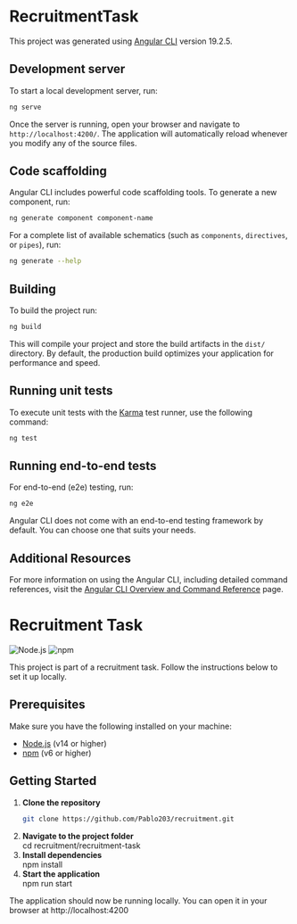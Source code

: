 # RecruitmentTask

This project was generated using [Angular CLI](https://github.com/angular/angular-cli) version 19.2.5.

## Development server

To start a local development server, run:

```bash
ng serve
```

Once the server is running, open your browser and navigate to `http://localhost:4200/`. The application will automatically reload whenever you modify any of the source files.

## Code scaffolding

Angular CLI includes powerful code scaffolding tools. To generate a new component, run:

```bash
ng generate component component-name
```

For a complete list of available schematics (such as `components`, `directives`, or `pipes`), run:

```bash
ng generate --help
```

## Building

To build the project run:

```bash
ng build
```

This will compile your project and store the build artifacts in the `dist/` directory. By default, the production build optimizes your application for performance and speed.

## Running unit tests

To execute unit tests with the [Karma](https://karma-runner.github.io) test runner, use the following command:

```bash
ng test
```

## Running end-to-end tests

For end-to-end (e2e) testing, run:

```bash
ng e2e
```

Angular CLI does not come with an end-to-end testing framework by default. You can choose one that suits your needs.

## Additional Resources

For more information on using the Angular CLI, including detailed command references, visit the [Angular CLI Overview and Command Reference](https://angular.dev/tools/cli) page.

# Recruitment Task

![Node.js](https://img.shields.io/badge/node-%3E%3D14.0.0-brightgreen)
![npm](https://img.shields.io/badge/npm-%3E%3D6.0.0-blue)

This project is part of a recruitment task. Follow the instructions below to set it up locally.

## Prerequisites

Make sure you have the following installed on your machine:

- [Node.js](https://nodejs.org/) (v14 or higher)
- [npm](https://www.npmjs.com/) (v6 or higher)

## Getting Started

1. **Clone the repository**
   ```bash
   git clone https://github.com/Pablo203/recruitment.git
   ```
2. **Navigate to the project folder**  
   cd recruitment/recruitment-task
3. **Install dependencies**  
   npm install
4. **Start the application**  
   npm run start

The application should now be running locally. You can open it in your browser at http://localhost:4200
